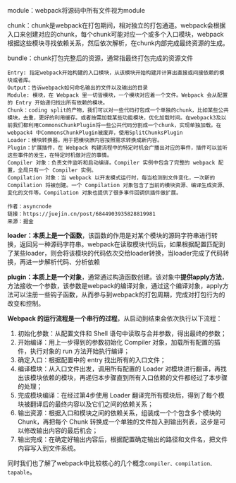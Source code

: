 module：webpack将源码中所有文件视为module

chunk：chunk是webpack在打包期间，相对独立的打包通道。webpack会根据入口来创建对应的chunk，每个chunk可能对应一个或多个入口模块，webpack根据这些模块寻找依赖关系，然后依次解析，在chunk内部完成最终资源的生成。

bundle：chunk打包完整后的资源，通常指最终打包完成的资源文件

```
Entry: 指定webpack开始构建的入口模块，从该模块开始构建并计算出直接或间接依赖的模块或者库。
Output：告诉webpack如何命名输出的文件以及输出的目录
Module: 模块，在 Webpack 里一切皆模块，一个模块对应着一个文件。Webpack 会从配置的 Entry 开始递归找出所有依赖的模块。
Chunk：coding split的产物，我们可以对一些代码打包成一个单独的chunk，比如某些公共模块，去重，更好的利用缓存。或者按需加载某些功能模块，优化加载时间。在webpack3及以前我们都利用CommonsChunkPlugin将一些公共代码分割成一个chunk，实现单独加载。在webpack4 中CommonsChunkPlugin被废弃，使用SplitChunksPlugin
Loader：模块转换器，用于把模块原内容按照需求转换成新内容。
Plugin：扩展插件，在 Webpack 构建流程中的特定时机会广播出对应的事件，插件可以监听这些事件的发生，在特定时机做对应的事情。
Compiler 对象：负责文件监听和启动编译。Compiler 实例中包含了完整的 webpack 配置，全局只有一个 Compiler 实例。
Compilation 对象：当 webpack 以开发模式运行时，每当检测到文件变化，一次新的 Compilation 将被创建。一个 Compilation 对象包含了当前的模块资源、编译生成资源、变化的文件等。Compilation 对象也提供了很多事件回调供插件做扩展。

作者：asyncnode
链接：https://juejin.cn/post/6844903935828819981
来源：掘金
```



**loader：本质上是一个函数**，该函数的作用是对某个模块的源码字符串进行转换，返回另一种源码字符串。webpack在读取模块代码后，如果根据配置匹配到了某些loader，则会将该模块的代码依次交给loader转换，当loader完成了代码转换，再进一步解析代码、分析依赖

**plugin：本质上是一个对象**，通常通过构造函数创建。该对象中**提供apply方法**，方法接收一个参数，该参数是webpack的编译对象，通过这个编译对象，apply方法可以注册一些钩子函数，从而参与到webpack的打包周期，完成对打包行为的改变和控制。


**Webpack 的运行流程是一个串行的过程**，从启动到结束会依次执行以下流程：

1. 初始化参数：从配置文件和 Shell 语句中读取与合并参数，得出最终的参数；
2. 开始编译：用上一步得到的参数初始化 Compiler 对象，加载所有配置的插件，执行对象的 run 方法开始执行编译；
3. 确定入口：根据配置中的 entry 找出所有的入口文件；
4. 编译模块：从入口文件出发，调用所有配置的 Loader 对模块进行翻译，再找出该模块依赖的模块，再递归本步骤直到所有入口依赖的文件都经过了本步骤的处理；
5. 完成模块编译：在经过第4步使用 Loader 翻译完所有模块后，得到了每个模块被翻译后的最终内容以及它们之间的依赖关系；
6. 输出资源：根据入口和模块之间的依赖关系，组装成一个个包含多个模块的 Chunk，再把每个 Chunk 转换成一个单独的文件加入到输出列表，这步是可以修改输出内容的最后机会；
7. 输出完成：在确定好输出内容后，根据配置确定输出的路径和文件名，把文件内容写入到文件系统。

同时我们也了解了webpack中比较核心的几个概念`compiler、compilation、tapable`。

